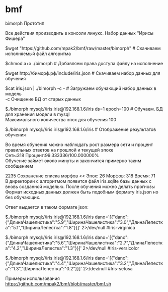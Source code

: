 # bmf
<p>bimorph Прототип

<p>Все действия производить в консоли линукс. Набор данных "Ирисы Фишера"

<p>$wget "https://github.com/mpak2/bmf/raw/master/bimorph" # Скачиваем исполняемый файл алгоритма
<p>$chmod a+x ./bimorph # Добавляем права доступа файлу на исполнение
<p>$wget http://биморф.рф/include/iris.json # Cкачиваем  набор данных для обучения
<p>$cat iris.json | ./bimorph -c - # Загружаем обучающий набор данных в модель
<br>-c Очищение БД от старых данных
<p>$./bimorph mysql://iris:iris@192.168.1.6/iris ds=1 epoch=100 # Обучаем. БД для хранения модели в mysql
<br>Максимального количества эпох для обучения 100

<p>$./bimorph mysql://iris:iris@192.168.1.6/iris # Отображение результатов обучения

<p>Во время обучения можно наблюдать рост размера сети и процент правильных ответов на прошлой и текущей эпохе
<br>Сеть:318 Процент:99.333336/100.000000%
<br>Обучение займет около минуты и закончится примерно таким сообщением

<p>2235 Сохранение списка морфов << Эпох: 26 Морфов: 318 Время: 71
<br>В директории с алгоритмом появится файл iris.sqlite базы данных с вновь созданной моделью. После обучения можно делать прогнозы
<br>Формат исходных данных должен быть подобным формату iris.json но без обучающих.

<p>Ответ выдается в таком формате json:

<p>$./bimorph mysql://iris:iris@192.168.1.6/iris dano='[{"dano":{"ДлинаЧашелистика":"5.9","ШиринаЧашелистика":"3.0","ДлинаЛепестка":"5.1","ШиринаЛепестка":"1.8"}}]' 2>/dev/null #Iris-virginica
<p>$./bimorph mysql://iris:iris@192.168.1.6/iris dano='[{"dano":{"ДлинаЧашелистика":"5.6","ШиринаЧашелистика":"2.7","ДлинаЛепестка":"4.2","ШиринаЛепестка":"1.3"}}]' 2>/dev/null #Iris-versicolor
<p>$./bimorph mysql://iris:iris@192.168.1.6/iris dano='[{"dano":{"ДлинаЧашелистика":"4.4","ШиринаЧашелистика":"3.2","ДлинаЛепестка":"1.3","ШиринаЛепестка":"0.2"}}]' 2>/dev/null #Iris-setosa

Примеры использования https://github.com/mpak2/bmf/blob/master/bmf.sh
